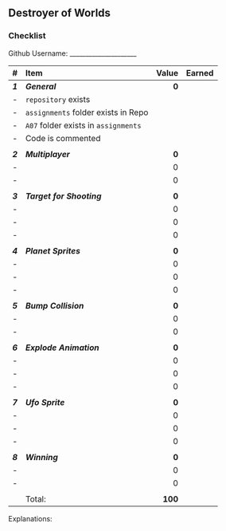 ## Destroyer of Worlds

### Checklist

Github Username: _____________________

| #       | Item                                                                   | Value   | Earned |
| :------ | :--------------------------------------------------------------------- | ------: | ------ |
| ***1*** | ***General***                                                          | **0**   |        |
| -       | `repository`  exists                                                   |         |        |
| -       | `assignments` folder exists in Repo                                    |         |        |
| -       | `A07` folder exists in `assignments`                                   |         |        |
| -       | Code is commented                                                      |         |        |
|         |                                                                        |         |        |
| ***2*** | ***Multiplayer***                                                      | **0**   |        |
| -       |                                                                        | 0       |        |
| -       |                                                                        | 0       |        |
|         |                                                                        |         |        |
| ***3*** | ***Target for Shooting***                                              | **0**   |        |
| -       |                                                                        | 0       |        |
| -       |                                                                        | 0       |        |
| -       |                                                                        | 0       |        |
|         |                                                                        |         |        |
| ***4*** | ***Planet Sprites***                                                   | **0**   |        |
| -       |                                                                        | 0       |        |
| -       |                                                                        | 0       |        |
| -       |                                                                        | 0       |        |
|         |                                                                        |         |        |
| ***5*** | ***Bump Collision***                                                   | **0**   |        |
| -       |                                                                        | 0       |        |
| -       |                                                                        | 0       |        |
|         |                                                                        |         |        |
| ***6*** | ***Explode Animation***                                                | **0**   |        |
| -       |                                                                        | 0       |        |
| -       |                                                                        | 0       |        |
| -       |                                                                        | 0       |        |
|         |                                                                        |         |        |
| ***7*** | ***Ufo Sprite***                                                       | **0**   |        |
| -       |                                                                        | 0       |        |
| -       |                                                                        | 0       |        |
| -       |                                                                        | 0       |        |
|         |                                                                        |         |        |
| ***8*** | ***Winning***                                                         | **0**   |        |
| -       |                                                                        | 0       |        |
| -       |                                                                       | 0       |        |
|         |                                                                        |         |        |
|         | Total:                                                                 | **100** |        |


Explanations:



